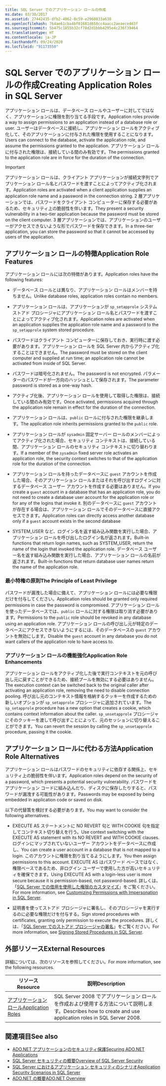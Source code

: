 ```yaml
---
title: SQL Server でのアプリケーション ロールの作成
ms.date: 03/30/2017
ms.assetid: 27442435-dfb2-4062-8c59-e2960833a638
ms.openlocfilehash: 764ae61cba4bf01681d658cc4aacc2aeaecedd3f
ms.sourcegitcommit: 5b475c1855b32cf78d2d1bbb4295e4c236f39464
ms.translationtype: HT
ms.contentlocale: ja-JP
ms.lasthandoff: 09/24/2020
ms.locfileid: "91173550"
---
```

# <a name="creating-application-roles-in-sql-server"></a><span data-ttu-id="aed8b-102">SQL Server でのアプリケーション ロールの作成</span><span class="sxs-lookup"><span data-stu-id="aed8b-102">Creating Application Roles in SQL Server</span></span>

<span data-ttu-id="aed8b-103">アプリケーション ロールは、データベース ロールやユーザーに対してではなく、アプリケーションに権限を割り当てる手段です。</span><span class="sxs-lookup"><span data-stu-id="aed8b-103">Application roles provide a way to assign permissions to an application instead of a database role or user.</span></span> <span data-ttu-id="aed8b-104">ユーザーはデータベースに接続し、アプリケーション ロールをアクティブ化して、そのアプリケーションに付与された権限を使用することになります。</span><span class="sxs-lookup"><span data-stu-id="aed8b-104">Users can connect to the database, activate the application role, and assume the permissions granted to the application.</span></span> <span data-ttu-id="aed8b-105">アプリケーション ロールに付与された権限は、接続している間のみ有効です。</span><span class="sxs-lookup"><span data-stu-id="aed8b-105">The permissions granted to the application role are in force for the duration of the connection.</span></span>  
  
> [!IMPORTANT]
> <span data-ttu-id="aed8b-106">アプリケーション ロールは、クライアント アプリケーションが接続文字列でアプリケーション ロール名とパスワードを渡すことによってアクティブ化されます。</span><span class="sxs-lookup"><span data-stu-id="aed8b-106">Application roles are activated when a client application supplies an application role name and a password in the connection string.</span></span> <span data-ttu-id="aed8b-107">2 層アプリケーションでは、パスワードをクライアント コンピューターに保存する必要があるため、セキュリティ上の脆弱性を伴います。</span><span class="sxs-lookup"><span data-stu-id="aed8b-107">They present a security vulnerability in a two-tier application because the password must be stored on the client computer.</span></span> <span data-ttu-id="aed8b-108">3 層アプリケーションでは、アプリケーションのユーザーがアクセスできないような形でパスワードを保存できます。</span><span class="sxs-lookup"><span data-stu-id="aed8b-108">In a three-tier application, you can store the password so that it cannot be accessed by users of the application.</span></span>  
  
## <a name="application-role-features"></a><span data-ttu-id="aed8b-109">アプリケーション ロールの特徴</span><span class="sxs-lookup"><span data-stu-id="aed8b-109">Application Role Features</span></span>  

 <span data-ttu-id="aed8b-110">アプリケーション ロールには次の特徴があります。</span><span class="sxs-lookup"><span data-stu-id="aed8b-110">Application roles have the following features:</span></span>  
  
- <span data-ttu-id="aed8b-111">データベース ロールとは異なり、アプリケーション ロールはメンバーを持ちません。</span><span class="sxs-lookup"><span data-stu-id="aed8b-111">Unlike database roles, application roles contain no members.</span></span>  
  
- <span data-ttu-id="aed8b-112">アプリケーション ロールは、アプリケーションが `sp_setapprole` システム ストアド プロシージャにアプリケーション ロール名とパスワードを渡すことによってアクティブ化されます。</span><span class="sxs-lookup"><span data-stu-id="aed8b-112">Application roles are activated when an application supplies the application role name and a password to the `sp_setapprole` system stored procedure.</span></span>  
  
- <span data-ttu-id="aed8b-113">パスワードはクライアント コンピューターに保存しておき、実行時に渡す必要があります。アプリケーション ロールを SQL Server 内からアクティブ化することはできません。</span><span class="sxs-lookup"><span data-stu-id="aed8b-113">The password must be stored on the client computer and supplied at run time; an application role cannot be activated from inside of SQL Server.</span></span>  
  
- <span data-ttu-id="aed8b-114">パスワードは暗号化されません。</span><span class="sxs-lookup"><span data-stu-id="aed8b-114">The password is not encrypted.</span></span> <span data-ttu-id="aed8b-115">パラメーターのパスワードが一方向のハッシュとして保存されます。</span><span class="sxs-lookup"><span data-stu-id="aed8b-115">The parameter password is stored as a one-way hash.</span></span>  
  
- <span data-ttu-id="aed8b-116">アクティブ化後、アプリケーション ロールを使用して取得した権限は、接続している間のみ有効です。</span><span class="sxs-lookup"><span data-stu-id="aed8b-116">Once activated, permissions acquired through the application role remain in effect for the duration of the connection.</span></span>  
  
- <span data-ttu-id="aed8b-117">アプリケーション ロールは、`public` ロールに付与された権限を継承します。</span><span class="sxs-lookup"><span data-stu-id="aed8b-117">The application role inherits permissions granted to the `public` role.</span></span>  
  
- <span data-ttu-id="aed8b-118">アプリケーション ロールが `sysadmin` 固定サーバー ロールのメンバーによってアクティブ化された場合、セキュリティ コンテキストは、接続している間、アプリケーション ロールのセキュリティ コンテキストに切り替わります。</span><span class="sxs-lookup"><span data-stu-id="aed8b-118">If a member of the `sysadmin` fixed server role activates an application role, the security context switches to that of the application role for the duration of the connection.</span></span>  
  
- <span data-ttu-id="aed8b-119">アプリケーション ロールを持ったデータベースに `guest` アカウントを作成した場合、そのアプリケーション ロールまたはそれを呼び出すログインに対するデータベース ユーザー アカウントを作成する必要はありません。</span><span class="sxs-lookup"><span data-stu-id="aed8b-119">If you create a `guest` account in a database that has an application role, you do not need to create a database user account for the application role or for any of the logins that invoke it.</span></span> <span data-ttu-id="aed8b-120">別のデータベースに `guest` アカウントが存在する場合は、アプリケーション ロールでそのデータベースに直接アクセスできます。</span><span class="sxs-lookup"><span data-stu-id="aed8b-120">Application roles can directly access another database only if a `guest` account exists in the second database</span></span>  
  
- <span data-ttu-id="aed8b-121">SYSTEM_USER など、ログイン名を返す組み込み関数を実行した場合、アプリケーション ロールを呼び出したログイン名が返されます。</span><span class="sxs-lookup"><span data-stu-id="aed8b-121">Built-in functions that return login names, such as SYSTEM_USER, return the name of the login that invoked the application role.</span></span> <span data-ttu-id="aed8b-122">データベース ユーザー名を返す組み込み関数を実行した場合、アプリケーション ロールの名前が返されます。</span><span class="sxs-lookup"><span data-stu-id="aed8b-122">Built-in functions that return database user names return the name of the application role.</span></span>  
  
### <a name="the-principle-of-least-privilege"></a><span data-ttu-id="aed8b-123">最小特権の原則</span><span class="sxs-lookup"><span data-stu-id="aed8b-123">The Principle of Least Privilege</span></span>  

 <span data-ttu-id="aed8b-124">パスワードが漏洩した場合に備えて、アプリケーション ロールには必要な権限だけを付与してください。</span><span class="sxs-lookup"><span data-stu-id="aed8b-124">Application roles should be granted only required permissions in case the password is compromised.</span></span> <span data-ttu-id="aed8b-125">アプリケーション ロールを使ったデータベースでは、`public` ロールに対する権限は取り消す必要があります。</span><span class="sxs-lookup"><span data-stu-id="aed8b-125">Permissions to the `public` role should be revoked in any database using an application role.</span></span> <span data-ttu-id="aed8b-126">アプリケーション ロールの呼び出し元が特定のデータベースにアクセスできないようにするには、そのデータベースの `guest` アカウントを無効にします。</span><span class="sxs-lookup"><span data-stu-id="aed8b-126">Disable the `guest` account in any database you do not want callers of the application role to have access to.</span></span>  
  
### <a name="application-role-enhancements"></a><span data-ttu-id="aed8b-127">アプリケーション ロールの機能強化</span><span class="sxs-lookup"><span data-stu-id="aed8b-127">Application Role Enhancements</span></span>  

 <span data-ttu-id="aed8b-128">アプリケーション ロールをアクティブ化した後で実行コンテキストを元の呼び出し元に戻すことができるため、接続プールを無効にする必要はありません。</span><span class="sxs-lookup"><span data-stu-id="aed8b-128">The execution context can be switched back to the original caller after activating an application role, removing the need to disable connection pooling.</span></span> <span data-ttu-id="aed8b-129">呼び出し元のコンテキスト情報を格納するクッキーを作成するための新しいオプションが `sp_setapprole` プロシージャに追加されています。</span><span class="sxs-lookup"><span data-stu-id="aed8b-129">The `sp_setapprole` procedure has a new option that creates a cookie, which contains context information about the caller.</span></span> <span data-ttu-id="aed8b-130">`sp_unsetapprole` プロシージャにそのクッキーを渡して呼び出すことによって、元のセッションに切り替えることができます。</span><span class="sxs-lookup"><span data-stu-id="aed8b-130">You can revert the session by calling the `sp_unsetapprole` procedure, passing it the cookie.</span></span>  
  
## <a name="application-role-alternatives"></a><span data-ttu-id="aed8b-131">アプリケーション ロールに代わる方法</span><span class="sxs-lookup"><span data-stu-id="aed8b-131">Application Role Alternatives</span></span>  

 <span data-ttu-id="aed8b-132">アプリケーション ロールはパスワードのセキュリティに依存する関係上、セキュリティ上の脆弱性を伴います。</span><span class="sxs-lookup"><span data-stu-id="aed8b-132">Application roles depend on the security of a password, which presents a potential security vulnerability.</span></span> <span data-ttu-id="aed8b-133">パスワードをアプリケーション コードに組み込んだり、ディスクに保存したりすると、パスワードが漏洩する可能性があります。</span><span class="sxs-lookup"><span data-stu-id="aed8b-133">Passwords may be exposed by being embedded in application code or saved on disk.</span></span>  
  
 <span data-ttu-id="aed8b-134">以下の代替策を検討する必要があります。</span><span class="sxs-lookup"><span data-stu-id="aed8b-134">You may want to consider the following alternatives.</span></span>  
  
- <span data-ttu-id="aed8b-135">EXECUTE AS ステートメントに NO REVERT 句と WITH COOKIE 句を指定してコンテキスト切り替えを行う。</span><span class="sxs-lookup"><span data-stu-id="aed8b-135">Use context switching with the EXECUTE AS statement with its NO REVERT and WITH COOKIE clauses.</span></span> <span data-ttu-id="aed8b-136">ログインにマップされていないユーザー アカウントをデータベースに作成し、</span><span class="sxs-lookup"><span data-stu-id="aed8b-136">You can create a user account in a database that is not mapped to a login.</span></span> <span data-ttu-id="aed8b-137">このアカウントに権限を割り当てるようにします。</span><span class="sxs-lookup"><span data-stu-id="aed8b-137">You then assign permissions to this account.</span></span> <span data-ttu-id="aed8b-138">EXECUTE AS はパスワード ベースではなく、権限ベースであるため、非ログイン ユーザーで使用した方が高いセキュリティを確保できます。</span><span class="sxs-lookup"><span data-stu-id="aed8b-138">Using EXECUTE AS with a login-less user is more secure because it is permission-based, not password-based.</span></span> <span data-ttu-id="aed8b-139">詳しくは、「[SQL Server での借用を使用した権限のカスタマイズ](customizing-permissions-with-impersonation-in-sql-server.md)」をご覧ください。</span><span class="sxs-lookup"><span data-stu-id="aed8b-139">For more information, see [Customizing Permissions with Impersonation in SQL Server](customizing-permissions-with-impersonation-in-sql-server.md).</span></span>  
  
- <span data-ttu-id="aed8b-140">証明書を使ってストアド プロシージャに署名し、そのプロシージャを実行するのに必要な権限だけを付与する。</span><span class="sxs-lookup"><span data-stu-id="aed8b-140">Sign stored procedures with certificates, granting only permission to execute the procedures.</span></span> <span data-ttu-id="aed8b-141">詳しくは、「[SQL Server でのストアド プロシージャの署名](signing-stored-procedures-in-sql-server.md)」をご覧ください。</span><span class="sxs-lookup"><span data-stu-id="aed8b-141">For more information, see [Signing Stored Procedures in SQL Server](signing-stored-procedures-in-sql-server.md).</span></span>  
  
## <a name="external-resources"></a><span data-ttu-id="aed8b-142">外部リソース</span><span class="sxs-lookup"><span data-stu-id="aed8b-142">External Resources</span></span>  

 <span data-ttu-id="aed8b-143">詳細については、次のリソースを参照してください。</span><span class="sxs-lookup"><span data-stu-id="aed8b-143">For more information, see the following resources.</span></span>  
  
|<span data-ttu-id="aed8b-144">リソース</span><span class="sxs-lookup"><span data-stu-id="aed8b-144">Resource</span></span>|<span data-ttu-id="aed8b-145">説明</span><span class="sxs-lookup"><span data-stu-id="aed8b-145">Description</span></span>|  
|--------------|-----------------|  
|[<span data-ttu-id="aed8b-146">アプリケーション ロール</span><span class="sxs-lookup"><span data-stu-id="aed8b-146">Application Roles</span></span>](/sql/relational-databases/security/authentication-access/application-roles)|<span data-ttu-id="aed8b-147">SQL Server 2008 でアプリケーション ロールを作成および使用する方法について説明します。</span><span class="sxs-lookup"><span data-stu-id="aed8b-147">Describes how to create and use application roles in SQL Server 2008.</span></span>|  
  
## <a name="see-also"></a><span data-ttu-id="aed8b-148">関連項目</span><span class="sxs-lookup"><span data-stu-id="aed8b-148">See also</span></span>

- [<span data-ttu-id="aed8b-149">ADO.NET アプリケーションのセキュリティ保護</span><span class="sxs-lookup"><span data-stu-id="aed8b-149">Securing ADO.NET Applications</span></span>](../securing-ado-net-applications.md)
- [<span data-ttu-id="aed8b-150">SQL Server セキュリティの概要</span><span class="sxs-lookup"><span data-stu-id="aed8b-150">Overview of SQL Server Security</span></span>](overview-of-sql-server-security.md)
- [<span data-ttu-id="aed8b-151">SQL Server におけるアプリケーション セキュリティのシナリオ</span><span class="sxs-lookup"><span data-stu-id="aed8b-151">Application Security Scenarios in SQL Server</span></span>](application-security-scenarios-in-sql-server.md)
- [<span data-ttu-id="aed8b-152">ADO.NET の概要</span><span class="sxs-lookup"><span data-stu-id="aed8b-152">ADO.NET Overview</span></span>](../ado-net-overview.md)
